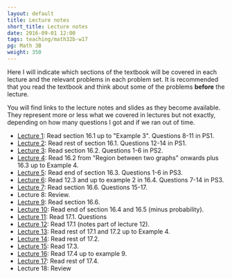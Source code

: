 ```yaml
---
layout: default
title: Lecture notes
short_title: Lecture notes
date: 2016-09-01 12:00
tags: teaching/math32b-w17
pg: Math 3B
weight: 350
---
```


Here I will indicate which sections of the textbook will be covered in each lecture and the relevant problems in each problem set. It is recommended that you read the textbook and think about some of the problems __before__ the lecture.

You will find links to the lecture notes and slides as they become available. They represent more or less what we covered in lectures but not exactly, depending on how many questions I got and if we ran out of time.

- [Lecture 1][]: Read section 16.1 up to "Example 3". Questions 8-11 in PS1.
- [Lecture 2][]: Read rest of section 16.1. Questions 12-14 in PS1.
- [Lecture 3][]: Read section 16.2. Questions 1-6 in PS2.
- [Lecture 4][]: Read 16.2 from "Region between two graphs" onwards plus 16.3 up to Example 4. 
- [Lecture 5][]: Read end of section 16.3. Questions 1-6 in PS3.
- [Lecture 6][]: Read 12.3 and up to example 2 in 16.4. Questions 7-14 in PS3.
- [Lecture 7][]: Read section 16.6. Questions 15-17.
- Lecture 8: Review.
- [Lecture 9][]: Read section 16.6.
- [Lecture 10][]: Read end of section 16.4 and 16.5 (minus probability).
- [Lecture 11][]: Read 17.1. Questions
- [Lecture 12][]: Read 17.1 (notes part of lecture 12).
- [Lecture 13][]: Read rest of 17.1  and 17.2 up to Example 4.
- [Lecture 14][]: Read rest of 17.2.
- [Lecture 15][]: Read 17.3.
- [Lecture 16][]: Read 17.4 up to example 9.
- [Lecture 17][]: Read rest of 17.4.
- Lecture 18: Review


[Lecture 1]: lectures/lect1.pdf
[Lecture 2]: lectures/lect2.pdf
[Lecture 3]: lectures/lect3.pdf
[Lecture 4]: lectures/lect4.pdf
[Lecture 5]: lectures/lect5.pdf
[Lecture 6]: lectures/lect6.pdf
[Lecture 7]: lectures/lect7.pdf
[Lecture 8]: lectures/lect8.pdf
[Lecture 9]: lectures/lect9.pdf
[Lecture 10]: lectures/lect10.pdf
[Lecture 11]: lectures/lect11.pdf
[Lecture 12]: lectures/lect12.pdf
[Lecture 13]: lectures/lect13.pdf
[Lecture 14]: lectures/lect14.pdf
[Lecture 15]: lectures/lect15.pdf
[Lecture 16]: lectures/lect16.pdf
[Lecture 17]: lectures/lect17.pdf
[Lecture 18]: lectures/lect18.pdf
[Lecture 19]: lectures/lect19.pdf
